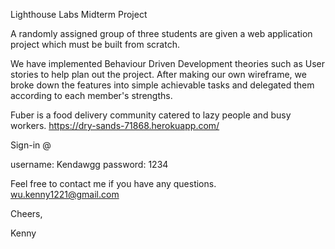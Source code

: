 Lighthouse Labs Midterm Project

A randomly assigned group of three students are given a web application project which must be built from scratch.

We have implemented Behaviour Driven Development theories such as User stories to help plan out the project.
After making our own wireframe, we broke down the features into simple achievable tasks and delegated them according to each member's strengths.

Fuber is a food delivery community catered to lazy people and busy workers.
https://dry-sands-71868.herokuapp.com/

Sign-in @

username: Kendawgg
password: 1234

Feel free to contact me if you have any questions.
wu.kenny1221@gmail.com

Cheers,

Kenny

